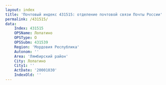 ```yaml
---
layout: index
title: 'Почтовый индекс 431515: отделение почтовой связи Почты России'
permalink: /431515/
data:
    Index: 431515
    OPSName: Лопатино
    OPSType: О
    OPSSubm: 431539
    Region: 'Мордовия Республика'
    Autonom: ''
    Area: 'Лямбирский район'
    City: Лопатино
    City1: ''
    ActDate: '20001030'
    IndexOld: ''
---
```

